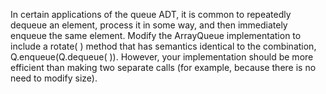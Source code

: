 In certain applications of the queue ADT, it is common to repeatedly
dequeue an element, process it in some way, and then immediately enqueue the same element. Modify the ArrayQueue
implementation to include a rotate( ) method that has semantics identical to the combination, Q.enqueue(Q.dequeue( )).
However, your implementation should be more efficient than making two separate calls (for example, because there is no
need to modify size).